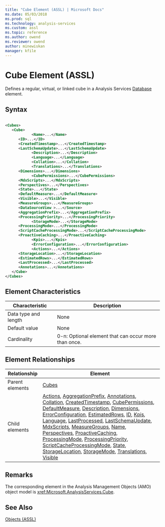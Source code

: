 ```yaml
---
title: "Cube Element (ASSL) | Microsoft Docs"
ms.date: 05/03/2018
ms.prod: sql
ms.technology: analysis-services
ms.custom: assl
ms.topic: reference
ms.author: owend
ms.reviewer: owend
author: minewiskan
manager: kfile
---
```

# Cube Element (ASSL)

  Defines a regular, virtual, or linked cube in a Analysis Services [Database](objects/database-element-assl.md) element.  
  
## Syntax  
  
```xml  
  
<Cubes>  
   <Cube>  
            <Name>...</Name>  
      <ID>...</ID>  
      <CreatedTimestamp>...</CreatedTimestamp>  
      <LastSchemaUpdate>...</LastSchemaUpdate>  
            <Description>...</Description>  
            <Language>...</Language>  
            <Collation>...</Collation>  
            <Translations>...</Translations>  
      <Dimensions>...</Dimensions>  
            <CubePermissions>...</CubePermissions>  
      <MdxScripts>...</MdxScripts>  
      <Perspectives>...</Perspectives>  
      <State>...</State>  
      <DefaultMeasure>...</DefaultMeasure>  
      <Visible>...</Visible>  
      <MeasureGroups>...</MeasureGroups>  
      <DataSourceView >...</Source>  
      <AggregationPrefix>...</AggregationPrefix>  
      <ProcessingPriority>...</ProcessingPriority>  
            <StorageMode>...</StorageMode>  
      <ProcessingMode>...</ProcessingMode>  
      <ScriptCacheProcessingMode>...</ScriptCacheProcessingMode>  
      <ProactiveCaching>...</ProactiveCaching>  
            <Kpis>...</Kpis>  
            <ErrorConfiguration>...</ErrorConfiguration>  
            <Actions>...</Actions>  
      <StorageLocation>...</StorageLocation>  
      <EstimatedRows>...</EstimatedRows>  
      <LastProcessed>...</LastProcessed>  
      <Annotations>...</Annotations>  
   </Cube>  
</Cubes>  
```  
  
## Element Characteristics  
  
|Characteristic|Description|  
|--------------------|-----------------|  
|Data type and length|None|  
|Default value|None|  
|Cardinality|0-n: Optional element that can occur more than once.|  
  
## Element Relationships  
  
|Relationship|Element|  
|------------------|-------------|  
|Parent elements|[Cubes](collections/cubes-element-assl.md)|  
|Child elements|[Actions](collections/actions-element-assl.md), [AggregationPrefix](properties/aggregationprefix-element-assl.md), [Annotations](collections/annotations-element-assl.md), [Collation](properties/collation-element-assl.md), [CreatedTimestamp](properties/createdtimestamp-element-assl.md), [CubePermissions](collections/cubepermissions-element-assl.md), [DefaultMeasure](properties/defaultmeasure-element-assl.md), [Description](properties/description-element-assl.md), [Dimensions](collections/dimensions-element-assl.md), [ErrorConfiguration](objects/errorconfiguration-element-assl.md), [EstimatedRows](properties/estimatedrows-element-assl.md), [ID](properties/id-element-assl.md), [Kpis](collections/kpis-element-assl.md), [Language](properties/language-element-assl.md), [LastProcessed](properties/lastprocessed-element-assl.md), [LastSchemaUpdate](properties/lastschemaupdate-element-assl.md), [MdxScripts](collections/mdxscripts-element-assl.md), [MeasureGroups](collections/measuregroups-element-assl.md), [Name](properties/name-element-assl.md), [Perspectives](collections/perspectives-element-assl.md), [ProactiveCaching](objects/proactivecaching-element-assl.md), [ProcessingMode](properties/processingmode-element-assl.md), [ProcessingPriority](properties/processingpriority-element-assl.md), [ScriptCacheProcessingMode](properties/scriptcacheprocessingmode-element-assl.md), [State](properties/state-element-assl.md), [StorageLocation](properties/storagelocation-element-assl.md), [StorageMode](properties/storagemode-element-assl.md), [Translations](collections/translations-element-assl.md), [Visible](properties/visible-element-assl.md)|  
  
## Remarks  
 The corresponding element in the Analysis Management Objects (AMO) object model is <xref:Microsoft.AnalysisServices.Cube>.  
  
## See Also  
 [Objects &#40;ASSL&#41;](objects/objects-assl.md)  
  
  
